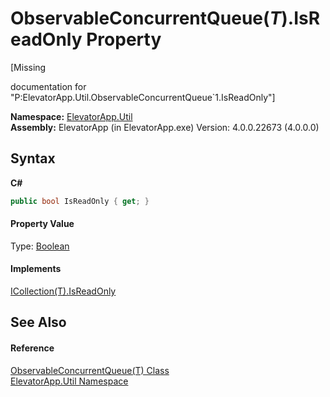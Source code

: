 # ObservableConcurrentQueue(*T*).IsReadOnly Property 
 

\[Missing <summary> documentation for "P:ElevatorApp.Util.ObservableConcurrentQueue`1.IsReadOnly"\]

**Namespace:**&nbsp;<a href="N_ElevatorApp_Util">ElevatorApp.Util</a><br />**Assembly:**&nbsp;ElevatorApp (in ElevatorApp.exe) Version: 4.0.0.22673 (4.0.0.0)

## Syntax

**C#**<br />
``` C#
public bool IsReadOnly { get; }
```


#### Property Value
Type: <a href="http://msdn2.microsoft.com/en-us/library/a28wyd50" target="_blank">Boolean</a>

#### Implements
<a href="http://msdn2.microsoft.com/en-us/library/0cfatk9t" target="_blank">ICollection(T).IsReadOnly</a><br />

## See Also


#### Reference
<a href="T_ElevatorApp_Util_ObservableConcurrentQueue_1">ObservableConcurrentQueue(T) Class</a><br /><a href="N_ElevatorApp_Util">ElevatorApp.Util Namespace</a><br />